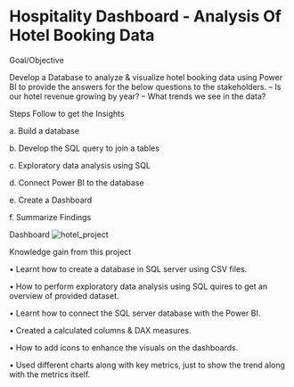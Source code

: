 # Hospitality Dashboard - Analysis Of Hotel Booking Data

Goal/Objective

Develop a Database to analyze & visualize hotel booking data using Power BI to provide the 
answers for the below questions to the stakeholders. – Is our hotel revenue growing by 
year? – What trends we see in the data?

Steps Follow to get the Insights

a.	Build a database

b.	Develop the SQL query to join a tables

c.	Exploratory data analysis using SQL

d.	Connect Power BI to the database

e.	Create a Dashboard

f.	Summarize Findings

Dashboard
![hotel_project](https://github.com/user-attachments/assets/7963324c-9401-41ff-ba4e-4861a734cfc8)


Knowledge gain from this project

• Learnt how to create a database in SQL server using CSV files. 

• How to perform exploratory data analysis using SQL quires to get an overview of provided dataset. 

• Learnt how to connect the SQL server database with the Power BI. 

• Created a calculated columns & DAX measures. 

• How to add icons to enhance the visuals on the dashboards. 

• Used different charts along  with key metrics, just to show the trend along with the metrics itself.

